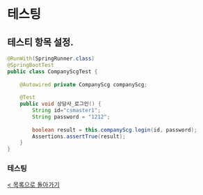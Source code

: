 # 테스팅

## 테스티 항목 설정.
```java
@RunWith(SpringRunner.class)
@SpringBootTest
public class CompanyScgTest {
	
	@Autowired private CompanyScg companyScg;
	
	@Test
	public void 상담사_로그인() {
		String id="csmaster1";
		String password = "1212";
		
		boolean result = this.companyScg.login(id, password);
		Assertions.assertTrue(result);
	}
}
```

### 테스팅


[< 목록으로 돌아가기](manual.md)